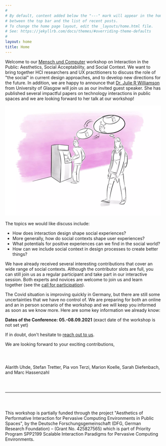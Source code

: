 ```yaml
---
#
# By default, content added below the "---" mark will appear in the home page
# between the top bar and the list of recent posts.
# To change the home page layout, edit the _layouts/home.html file.
# See: https://jekyllrb.com/docs/themes/#overriding-theme-defaults
#
layout: home
title: Home
---
```


Welcome to our <a target="_blank" rel="noopener noreferrer"
href="https://muc2021.mensch-und-computer.de">Mensch und Computer</a> workshop
on Interaction in the Public: Aesthetics, Social Acceptability, and Social
Context. We want to bring together HCI researchers and UX practitioners to
discuss the role of "the social" in current design approaches, and to develop
new directions for the future. In addition, we are happy to announce that <a
target="_blank" rel="noopener noreferrer"
href="http://juliericowilliamson.com">Dr.  Julie R Williamson</a> from
University of Glasgow will join us as our invited guest speaker.  She has
published several impactful papers on technology interactions in public spaces
and we are looking forward to her talk at our workshop!

![Interaction in the Public](/assets/AIPS.webp)

The topics we would like discuss include:
* How does interaction design shape social experiences?
* More generally, how do social contexts shape user experiences?
* What potentials for positive experiences can we find in the social world?
* How can we include social context in design processes to create better
  things?

We have already received several interesting contributions that cover an wide
range of social contexts. Although the contributor slots are full, you can still
join us as a regular participant and take part in our interactive session. Both
experts and novices are welcome to join us and learn together (see the [call for
participation](/aips/participate.html)).

The Covid situation is improving quickly in Germany, but there are still some
uncertainties that we have no control of. We are preparing for both an online
and an in person scenario of the workshop and we will keep you informed as soon
as we know more. Here are some key information we already know:

<p><b>Dates of the Conference: 05.-08.09.2021</b> (exact date of the workshop is not set yet)</p>

If in doubt, don't hesitate to [reach out to us](/aips/contact.html).

We are looking forward to your exciting contributions,

<p style="margin-bottom:1.5cm;"></p>

Alarith Uhde, Stefan Tretter, Pia von Terzi, Marion Koelle, Sarah Diefenbach,
and Marc Hassenzahl

<p style="margin-bottom:1.5cm;"></p>

***

<p style="margin-bottom:1.5cm;"></p>

This workshop is partially funded through the project "Aesthetics of
Performative Interaction for Pervasive Computing Environments in Public
Spaces", by the Deutsche Forschungsgemeinschaft (DFG, German Research
Foundation) – (Grant No. 425827565) which is part of Priority Program SPP2199
Scalable Interaction Paradigms for Pervasive Computing Environments.
